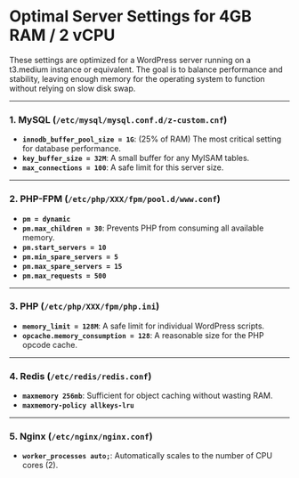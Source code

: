 # Optimal Server Settings for 4GB RAM / 2 vCPU

These settings are optimized for a WordPress server running on a t3.medium instance or equivalent. The goal is to balance performance and stability, leaving enough memory for the operating system to function without relying on slow disk swap.

---

### 1. MySQL (`/etc/mysql/mysql.conf.d/z-custom.cnf`)

- **`innodb_buffer_pool_size = 1G`**: (25% of RAM) The most critical setting for database performance.
- **`key_buffer_size = 32M`**: A small buffer for any MyISAM tables.
- **`max_connections = 100`**: A safe limit for this server size.

---

### 2. PHP-FPM (`/etc/php/XXX/fpm/pool.d/www.conf`)

- **`pm = dynamic`**
- **`pm.max_children = 30`**: Prevents PHP from consuming all available memory.
- **`pm.start_servers = 10`**
- **`pm.min_spare_servers = 5`**
- **`pm.max_spare_servers = 15`**
- **`pm.max_requests = 500`**

---

### 3. PHP (`/etc/php/XXX/fpm/php.ini`)

- **`memory_limit = 128M`**: A safe limit for individual WordPress scripts.
- **`opcache.memory_consumption = 128`**: A reasonable size for the PHP opcode cache.

---

### 4. Redis (`/etc/redis/redis.conf`)

- **`maxmemory 256mb`**: Sufficient for object caching without wasting RAM.
- **`maxmemory-policy allkeys-lru`**

---

### 5. Nginx (`/etc/nginx/nginx.conf`)

- **`worker_processes auto;`**: Automatically scales to the number of CPU cores (2).

